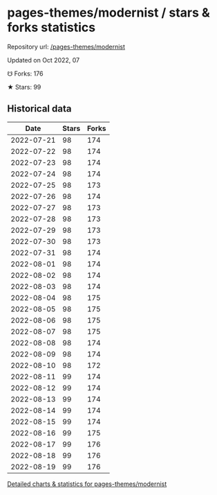 # pages-themes/modernist / stars & forks statistics

Repository url: [/pages-themes/modernist](https://github.com/pages-themes/modernist)

Updated on Oct 2022, 07

☋ Forks: 176

★ Stars: 99

## Historical data
| Date | Stars | Forks |
|------|-------|-------|
| 2022-07-21 | 98 | 174 | 
| 2022-07-22 | 98 | 174 | 
| 2022-07-23 | 98 | 174 | 
| 2022-07-24 | 98 | 174 | 
| 2022-07-25 | 98 | 173 | 
| 2022-07-26 | 98 | 174 | 
| 2022-07-27 | 98 | 173 | 
| 2022-07-28 | 98 | 173 | 
| 2022-07-29 | 98 | 173 | 
| 2022-07-30 | 98 | 173 | 
| 2022-07-31 | 98 | 174 | 
| 2022-08-01 | 98 | 174 | 
| 2022-08-02 | 98 | 174 | 
| 2022-08-03 | 98 | 174 | 
| 2022-08-04 | 98 | 175 | 
| 2022-08-05 | 98 | 175 | 
| 2022-08-06 | 98 | 175 | 
| 2022-08-07 | 98 | 175 | 
| 2022-08-08 | 98 | 174 | 
| 2022-08-09 | 98 | 174 | 
| 2022-08-10 | 98 | 172 | 
| 2022-08-11 | 99 | 174 | 
| 2022-08-12 | 99 | 174 | 
| 2022-08-13 | 99 | 174 | 
| 2022-08-14 | 99 | 174 | 
| 2022-08-15 | 99 | 174 | 
| 2022-08-16 | 99 | 175 | 
| 2022-08-17 | 99 | 176 | 
| 2022-08-18 | 99 | 176 | 
| 2022-08-19 | 99 | 176 | 


[Detailed charts & statistics for pages-themes/modernist](https://reviewgithub.com/rep/pages-themes/modernist)
